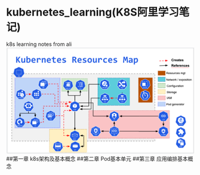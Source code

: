 # kubernetes_learning(K8S阿里学习笔记)
k8s learning notes from ali
![](img/k8s_roadMap.png)
##第一章 k8s架构及基本概念
##第二章 Pod基本单元
##第三章 应用编排基本概念
